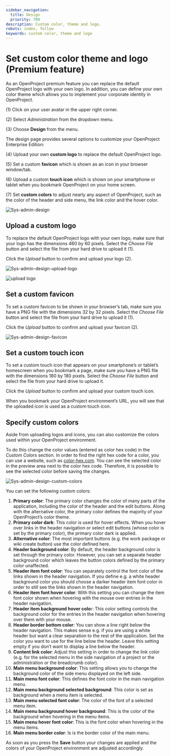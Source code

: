 ```yaml
---
sidebar_navigation:
  title: Design
  priority: 700
description: Custom color, theme and logo.
robots: index, follow
keywords: custom color, theme and logo
---
```

# Set custom color theme and logo (Premium feature)

As an OpenProject premium feature you can replace the default  OpenProject logo with your own logo. In addition, you can define your own color theme which allows you to implement your corporate identity in OpenProject.

(1) Click on your user avatar in the upper right corner.

(2) Select *Administration* from the dropdown menu.

(3) Choose **Design** from the menu.

The design page provides several options to customize your OpenProject Enterprise Edition:

(4) Upload your own **custom logo** to replace the default OpenProject logo.

(5) Set a custom **favicon** which is shown as an icon in your browser window/tab.

(6) Upload a custom **touch icon** which is shown on your smartphone or tablet when you bookmark OpenProject on your home screen.

(7) Set **custom colors** to adjust nearly any aspect of OpenProject, such  as the color of the header and side menu, the link color and the hover color.

![Sys-admin-design](Sys-admin-design.png)

## Upload a custom logo

To replace the default OpenProject logo with your own logo, make sure that your logo has the dimensions 460 by 60 pixels. Select the *Choose File* button and select the file from your hard drive to upload it (1).

Click the *Upload* button to confirm and upload your logo (2).

![Sys-admin-design-upload-logo](Sys-admin-design-upload-logo.png)

![upload logo](image-20200121143402479.png)

## Set a custom favicon

To set a custom favicon to be shown in your browser’s tab, make sure  you have a PNG file with the dimensions 32 by 32 pixels. Select the *Choose File* button and select the file from your hard drive to upload it (1).

Click the *Upload* button to confirm and upload your favicon (2).

![Sys-admin-design-favicon](Sys-admin-design-favicon-1579613889024.png)

## Set a custom touch icon

To set a custom touch icon that appears on your smartphone’s or  tablet’s homescreen when you bookmark a page, make sure you have a PNG  file with the dimensions 180 by 180 pixels. Select the *Choose File* button and select the file from your hard drive to upload it.

Click the *Upload* button to confirm and upload your custom touch icon.

When you bookmark your OpenProject environment’s URL, you will see that the uploaded icon is used as a custom touch icon.

## Specify custom colors

Aside from uploading logos and icons, you can also customize the colors used within your OpenProject environment.

To do this change the color values (entered as color hex code) in the *Custom Colors* section. In order to find the right hex code for a color, you can use a website, such as [color-hex.com](http://www.color-hex.com/).
 You can see the selected color in the preview area next to the color hex code. Therefore, it is possible to see the selected color before saving the changes.

![Sys-admin-design-custom-colors](Sys-admin-design-custom-colors.png)

You can set the following custom colors:

1. **Primary color**: The primary color changes the color of many parts of  the application, including the color of the header and the edit buttons. Along with the alternative color, the primary color defines the  majority of your OpenProject’s color theme.
2. **Primary color dark**: This color is used for hover effects. When you  hover over links in the header navigation or select edit buttons (whose  color is set by the primary color), the primary color dark is applied.
3. **Alternative color**: The most important buttons (e.g. the work package or wiki create button) use the color defined here.
4. **Header background color**: By default, the header background color is  set through the primary color. However, you can set a separate header  background color which leaves the button colors defined by the primary  color unaffected.
5. **Header item font color**: You can separately control the font color of the links shown in the header navigation. If you define e.g. a white  header background color you should choose a darker header item font  color in order to still see the links shown in the header navigation.
6. **Header item font hover color**: With this setting you can change the  item font color shown when hovering with the mouse over entries in the  header navigation.
7. **Header item background hover colo**r: This color setting controls the  background color for the entries in the header navigation when hovering  over them with your mouse.
8. **Header border bottom color**: You can show a line right below the  header navigation. This makes sense e.g. if you are using a white header but want a clear separation to the rest of the application. Set the  color you want to use for the line below the header. Leave this setting  empty if you don’t want to display a line below the header.
9. **Content link color**: Adjust this setting in order to change the link  color (e.g. for the selected menu in the side navigation of a project or the administration or the breadcrumb color).
10. **Main menu background color**: This setting allows you to change the background color of the side menu displayed on the left side.
11. **Main menu font color**: This defines the font color in the main navigation menu.
12. **Main menu background selected background**: This color is set as background when a menu item is selected.
13. **Main menu selected font color**: The color of the font of a selected menu item.
14. **Main menu background hover background**: This is the color of the background when hovering in the menu items.
15. **Main menu hover font color**: This is the font color when hovering in the menu items.
16. **Main menu border color**: Is is the border color of the main menu.

As soon as you press the **Save** button your changes are applied and the colors of your OpenProject environment are adjusted accordingly.

 